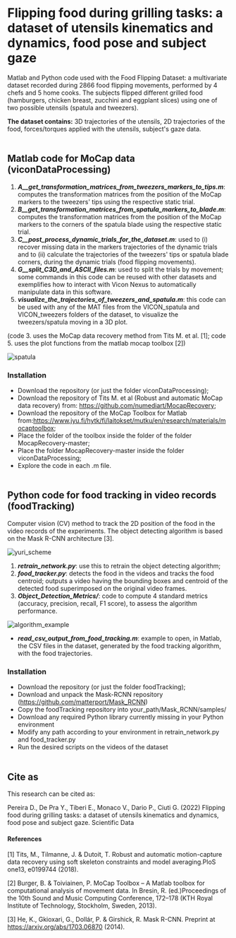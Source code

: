 
# Flipping food during grilling tasks: a dataset of utensils kinematics and dynamics, food pose and subject gaze

Matlab and Python code used with the Food Flipping Dataset: a multivariate dataset recorded during 2866 food flipping movements, performed by 4 chefs and 5 home cooks. The subjects flipped different grilled food (hamburgers, chicken breast, zucchini and eggplant slices) using one of two possible utensils (spatula and tweezers).

**The dataset contains:** 3D trajectories of the utensils, 2D trajectories of the food, forces/torques applied with the utensils, subject's gaze data.
<br/><br/>

## Matlab code for MoCap data (viconDataProcessing)
1. _**A__get_transformation_matrices_from_tweezers_markers_to_tips.m**_: computes the transformation matrices from the position of the MoCap markers to the tweezers' tips using the respective static trial. 
2. _**B__get_transformation_matrices_from_spatula_markers_to_blade.m**_: computes the transformation matrices from the position of the MoCap markers to the corners of the spatula blade using the respective static trial.
3. _**C__post_process_dynamic_trials_for_the_dataset.m**_: used to (i) recover missing data in the markers trajectories of the dynamic trials and to (ii) calculate the trajectories of the tweezers' tips or spatula blade corners, during the dynamic trials (food flipping movements).
4. _**G__split_C3D_and_ASCII_files.m**_: used to split the trials by movement; some commands in this code can be reused with other datasets and exemplifies how to interact with Vicon Nexus to automatically manipulate data in this software.
5. _**visualize_the_trajectories_of_tweezers_and_spatula.m**_: this code can be used with any of the MAT files from the VICON_spatula and VICON_tweezers folders of the dataset, to visualize the tweezers/spatula moving in a 3D plot.

(code 3. uses the MoCap data recovery method from Tits M. et al. [1]; code 5. uses the plot functions from the matlab mocap toolbox [2])

![spatula](https://user-images.githubusercontent.com/65245040/110134877-c90c7c00-7dc5-11eb-8973-ea086f002a63.gif)


### Installation

- Download the repository (or just the folder viconDataProcessing);
- Download the repository of Tits M. et al (Robust and automatic MoCap data recovery) from: https://github.com/numediart/MocapRecovery;
- Download the repository of the MoCap Toolbox for Matlab from:https://www.jyu.fi/hytk/fi/laitokset/mutku/en/research/materials/mocaptoolbox;
- Place the folder of the toolbox inside the folder of the folder MocapRecovery-master;
- Place the folder MocapRecovery-master inside the folder viconDataProcessing;
- Explore the code in each .m file.
<br/><br/>

## Python code for food tracking in video records (foodTracking)

Computer vision (CV) method to track the 2D position of the food in the video records of the experiments. The object detecting algorithm is based on the Mask R-CNN architecture [3].

![yuri_scheme](https://user-images.githubusercontent.com/65245040/110131355-f820ee80-7dc1-11eb-9edf-2b21a7052079.png)

1. _**retrain_network.py**_: use this to retrain the object detecting algorithm;
2. _**food_tracker.py**_: detects the food in the videos and tracks the food centroid; outputs a video having the bounding boxes and centroid of the detected food superimposed on the original video frames.
3. _**Object_Detection_Metrics/**_: code to compute 4 standard metrics (accuracy, precision, recall, F1 score), to assess the algorithm performance.

![algorithm_example](https://user-images.githubusercontent.com/65245040/110132028-a6c52f00-7dc2-11eb-9ae0-352be9644340.jpg)


- _**read_csv_output_from_food_tracking.m**_: example to open, in Matlab, the CSV files in the dataset, generated by the food tracking algorithm, with the food trajectories.


### Installation
- Download the repository (or just the folder foodTracking);
- Download and unpack the Mask-RCNN repository (https://github.com/matterport/Mask_RCNN)
- Copy the foodTracking repository into your_path/Mask_RCNN/samples/
- Download any required Python library currently missing in your Python environment
- Modify any path according to your environment in retrain_network.py and food_tracker.py
- Run the desired scripts on the videos of the dataset
<br/><br/>


## Cite as

This research can be cited as:

Pereira D., De Pra Y., Tiberi E., Monaco V., Dario P., Ciuti G. (2022) Flipping food during grilling tasks: a dataset of utensils kinematics and dynamics, food pose and subject gaze. Scientific Data


#### References

[1] Tits, M., Tilmanne, J. & Dutoit, T. Robust and automatic motion-capture data recovery using soft skeleton constraints and model averaging.PloS one13, e0199744 (2018).

[2] Burger, B. & Toiviainen, P. MoCap Toolbox – A Matlab toolbox for computational analysis of movement data. In Bresin, R. (ed.)Proceedings of the 10th Sound and Music Computing Conference, 172–178 (KTH Royal Institute of Technology, Stockholm, Sweden, 2013).

[3] He, K., Gkioxari, G., Dollár, P. & Girshick, R. Mask R-CNN. Preprint at https://arxiv.org/abs/1703.06870 (2014).
